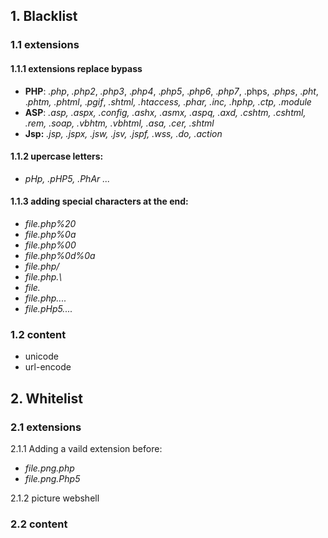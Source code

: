 ## 1. Blacklist
### 1.1 extensions
#### 1.1.1 extensions replace bypass
* **PHP**: _.php_, _.php2_, _.php3_, ._php4_, ._php5_, ._php6_, ._php7_, .phps, ._phps_, ._pht_, ._phtm, .phtml_, ._pgif_, _.shtml, .htaccess, .phar, .inc, .hphp, .ctp, .module_
* **ASP**: _.asp, .aspx, .config, .ashx, .asmx, .aspq, .axd, .cshtm, .cshtml, .rem, .soap, .vbhtm, .vbhtml, .asa, .cer, .shtml_
* **Jsp:** _.jsp, .jspx, .jsw, .jsv, .jspf, .wss, .do, .action_

#### 1.1.2 upercase letters:
* _pHp, .pHP5, .PhAr ..._


#### 1.1.3 adding special characters at the end:
   * _file.php%20_
   * _file.php%0a_
   * _file.php%00_
   * _file.php%0d%0a_
   * _file.php/_
   * _file.php.\\_
   * _file._
   * _file.php...._
   * _file.pHp5...._

### 1.2 content
   * unicode
   * url-encode

## 2. Whitelist
### 2.1 extensions
2.1.1 Adding a vaild extension before:
   * _file.png.php_
   * _file.png.Php5_

2.1.2 picture webshell

### 2.2 content
